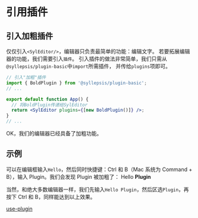 # 引用插件

## 引入加粗插件

仅仅引入`<SylEditor/>`，编辑器只负责最简单的功能：编辑文字。 若要拓展编辑器的功能，我们需要引入`插件`。
引入插件的做法非常简单，我们只需从`@syllepsis/plugin-basic`中`import`所需插件， 并传给`plugins`项即可。

```jsx
// 引入"加粗"插件
import { BoldPlugin } from '@syllepsis/plugin-basic';
// ...

export default function App() {
  // 将BoldPlugin传递给SylEditor
  return <SylEditor plugins={[new BoldPlugin()]} />;
}
// ...
```

OK，我们的编辑器已经具备了加粗功能。

## 示例

可以在编辑框输入`Hello`，然后同时快捷键：Ctrl 和 B（Mac 系统为 Command + B），输入 Plugin。我们会发现 Plugin 被加粗了： Hello **Plugin**

当然，和绝大多数编辑器一样，我们先输入`Hello Plugin`，然后区选`Plugin`，再按下 Ctrl 和 B，同样能达到以上效果。

[use-plugin](https://codesandbox.io/embed/use-plugin-hkfgw?hidenavigation=1 ':include :type=iframe width=100% height=500px')
